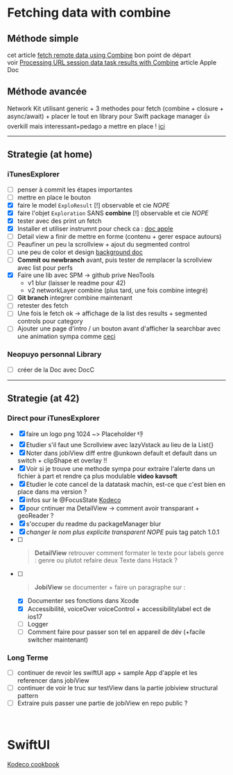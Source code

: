 # Fetching data with combine

## Méthode simple

cet article [fetch remote data using Combine](https://cedricbahirwe.hashnode.dev/fetch-remote-data-using-combine) bon point de départ  
voir [Processing URL session data task results with Combine](https://developer.apple.com/documentation/foundation/urlsession/processing_url_session_data_task_results_with_combine) article Apple Doc

## Méthode avancée

Network Kit utilisant generic + 3 methodes pour fetch (combine + closure + async/await) + placer le tout en library pour Swift package manager 👍 overkill mais interessant+pedago a mettre en place !
[ici](https://sabapathy7.medium.com/how-to-create-a-network-layer-for-your-ios-app-623f99161677)

---

## Strategie (at home)

### **iTunesExplorer**

- [ ] penser à commit les étapes importantes
- [ ] mettre en place le bouton
- [X] faire le model `ExploResult` [!] observable et cie *NOPE*
- [X] faire l'objet `Exploration` SANS **combine** [!] observable et cie *NOPE*
- [X] tester avec des print un fetch
- [X] Installer et utiliser instrumnt pour check ca : [doc apple](https://developer.apple.com/documentation/foundation/url_loading_system/analyzing_http_traffic_with_instruments)
- [ ] Detail view a finir de mettre en forme (contenu + gerer espace autours)
- [ ] Peaufiner un peu la scrollview + ajout du segmented control
- [ ] une peu de color et design [background doc](https://developer.apple.com/documentation/swiftui/adding-a-background-to-your-view)
- [ ] **Commit ou newbranch** avant, puis tester de remplacer la scrollview avec list pour perfs
- [X] Faire une lib avec SPM -> github prive NeoTools 
  - v1 blur (laisser le readme pour 42)
  - v2 networkLayer combine (plus tard, une fois combine integré)
- [ ] **Git branch** integrer combine maintenant
- [ ] retester des fetch
- [ ] Une fois le fetch ok -> affichage de la list des results + segmented controls pour category
- [ ] Ajouter une page d'intro / un bouton avant d'afficher la searchbar avec une animation sympa comme [ceci](https://www.hackingwithswift.com/quick-start/swiftui/how-to-dynamically-adjust-the-appearance-of-a-view-based-on-its-size-and-location)

### **Neopuyo personnal Library**

- [ ] créer de la Doc avec DocC

---

## Strategie (at 42)

### **Direct pour iTunesExplorer**

- [X] faire un logo png 1024 ~> Placeholder 👎
- [X] Etudier s'il faut une Scrollview avec lazyVstack au lieu de la List{} 
- [X] Noter dans jobiView diff entre @unkown default et default dans un switch + clipShape et overlay !!
- [X] Voir si je trouve une methode sympa pour extraire l'alerte dans un fichier à part et rendre ça plus modulable **video kavsoft**
- [X] Etudier le cote cancel de la datatask machin, est-ce que c'est bien en place dans ma version ?
- [X] infos sur le @FocusState [Kodeco](https://www.kodeco.com/31569019-focus-management-in-swiftui-getting-started)
- [X] pour cntinuer ma DetailView -> comment avoir transparant + geoReader ?
- [X] s'occuper du readme du packageManager blur
- [X] *changer le nom plus explicite transparent NOPE* puis tag patch 1.0.1
- [ ] > **DetailView** retrouver comment formater le texte pour labels genre : genre ou plutot refaire deux Texte dans Hstack  ?
- [ ] > **JobiView** se documenter + faire un paragraphe sur :
  - [X] Documenter ses fonctions dans Xcode
  - [X] Accessibilité, voiceOver voiceControl + accessibilitylabel ect de ios17
  - [ ] Logger
  - [ ] Comment faire pour passer son tel en appareil de dév (+facile switcher maintenant)

### **Long Terme**

- [ ] continuer de revoir les swiftUI app + sample App d'apple et les referencer dans jobiView
- [ ] continuer de voir le truc sur testView dans la partie jobiview structural pattern
- [ ] Extraire puis passer une partie de jobiView en repo public ?

<br/>

# SwiftUI

[Kodeco cookbook](https://www.kodeco.com/books/swiftui-cookbook)
